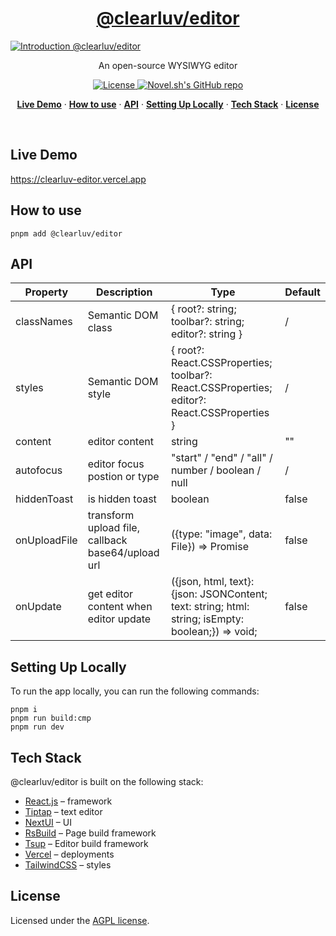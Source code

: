 <a href="https://github.com/ClearLuvMoki/clearluv-editor">
  <h1 align="center">@clearluv/editor</h1>
  <img alt="Introduction @clearluv/editor" src="https://github.com/ClearLuvMoki/clearluv-editor/blob/main/packages/core/public/images/introduction.png">
</a>

<p align="center">
  An open-source WYSIWYG editor
</p>
<p align="center">
  <a href="https://github.com/ClearLuvMoki/clearluv-editor/blob/main/LICENSE">
    <img src="https://img.shields.io/github/license/ClearLuvMoki/clearluv-editor?label=license&logo=github&color=f80&logoColor=fff" alt="License" />
  </a>
  <a href="https://github.com/ClearLuvMoki/clearluv-editorr"><img src="https://img.shields.io/github/stars/ClearLuvMoki/clearluv-editor?style=social" alt="Novel.sh's GitHub repo"></a>
</p>

<p align="center">
  <a href="#live-dome"><strong>Live Demo</strong></a> ·
  <a href="#how-to-use"><strong>How to use</strong></a> ·
  <a href="#api"><strong>API</strong></a> ·
  <a href="#setting-up-locally"><strong>Setting Up Locally</strong></a> ·
  <a href="#tech-stack"><strong>Tech Stack</strong></a> ·
  <a href="#license"><strong>License</strong></a>
</p>
<br/>

## Live Demo

https://clearluv-editor.vercel.app

## How to use

```
pnpm add @clearluv/editor
```

## API

| Property   | Description                                       | Type                                                                                              | Default 
|------------|---------------------------------------------------|---------------------------------------------------------------------------------------------------|---------|
| classNames | Semantic DOM class                                | { root?: string; toolbar?: string; editor?: string }                                              | /       |
| styles     | Semantic DOM style                                | { root?: React.CSSProperties; toolbar?: React.CSSProperties; editor?: React.CSSProperties }       | /       |
| content    | editor content                                    | string                                                                                            | ""      |
| autofocus  | editor focus postion or type                      | "start" / "end" / "all" / number / boolean / null                                                 | /       |
| hiddenToast     | is hidden toast                                   | boolean                                                                                           | false   |
| onUploadFile     | transform upload file, callback base64/upload url | ({type: "image", data: File}) => Promise<string>                                                  | false   |
| onUpdate     | get editor content when editor update             | ({json, html, text}: {json: JSONContent; text: string; html: string; isEmpty: boolean;}) => void; | false   |

## Setting Up Locally

To run the app locally, you can run the following commands:

```
pnpm i
pnpm run build:cmp
pnpm run dev
```

## Tech Stack

@clearluv/editor is built on the following stack:

- [React.js](https://react.dev/) – framework
- [Tiptap](https://tiptap.dev/) – text editor
- [NextUI](https://nextui.org/) – UI
- [RsBuild](https://rsbuild.dev/) – Page build framework
- [Tsup](https://tsup.egoist.dev/) – Editor build framework
- [Vercel](https://vercel.com) – deployments
- [TailwindCSS](https://tailwindcss.com/) – styles

## License

Licensed under the [AGPL license]("").
